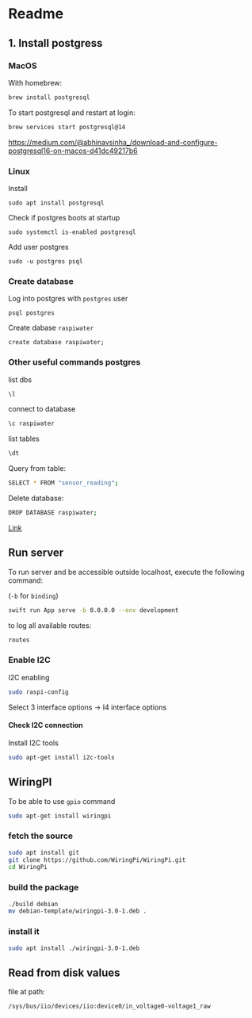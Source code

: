 # Readme

## 1. Install postgress

### MacOS

With homebrew:

```bash
brew install postgresql
```

To start postgresql and restart at login:

```bash  
brew services start postgresql@14
```

https://medium.com/@abhinavsinha_/download-and-configure-postgresql16-on-macos-d41dc49217b6


### Linux

Install 

```
sudo apt install postgresql
```

Check if postgres boots at startup

```
sudo systemctl is-enabled postgresql
```

Add user postgres

```
sudo -u postgres psql
```


### Create database

Log into postgres with `postgres` user
```
psql postgres
```

Create dabase `raspiwater`
```
create database raspiwater;
```

### Other useful commands postgres


list dbs

```bash
\l
```

connect to database

```bash
\c raspiwater
```

list tables

```bash
\dt
```

Query from table:

```bash
SELECT * FROM "sensor_reading";
```

Delete database:

```bash
DROP DATABASE raspiwater;
```

[Link](https://www.cyberciti.biz/faq/howto-add-postgresql-user-account/)


## Run server

To run server and be accessible outside localhost, execute the following command:

(`-b` for `binding`)

```bash
swift run App serve -b 0.0.0.0 --env development
```

to log all available routes:

```bash
routes
```


### Enable I2C

I2C enabling

```bash
sudo raspi-config
```

Select 3 interface options -> I4 interface options


#### Check I2C connection

Install I2C tools

```bash
sudo apt-get install i2c-tools
```


## WiringPI

To be able to use `gpio` command

```bash
sudo apt-get install wiringpi
```



### fetch the source

```bash
sudo apt install git
git clone https://github.com/WiringPi/WiringPi.git
cd WiringPi
```
### build the package

```bash
./build debian
mv debian-template/wiringpi-3.0-1.deb .
```

### install it

```bash
sudo apt install ./wiringpi-3.0-1.deb
```


## Read from disk values


file at path: 

```bash
/sys/bus/iio/devices/iio:device0/in_voltage0-voltage1_raw
```
